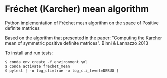 # Fréchet (Karcher) mean algorithm
Python implementation of Fréchet mean algorithm on the space of Positive definite matrices

Based on the algorithm that presented in the paper:
"Computing the Karcher mean of symmetric positive definite matrices". Binni & Lannazzo 2013


To install and run tests: 

```
$ conda env create -f environment.yml
$ conda activate frechet_mean
$ pytest [ -o log_cli=true -o log_cli_level=DEBUG ]

```




